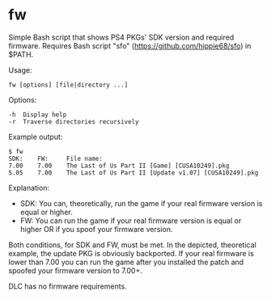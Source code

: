 # fw
Simple Bash script that shows PS4 PKGs' SDK version and required firmware. 
Requires Bash script "sfo" (https://github.com/hippie68/sfo) in $PATH.

Usage:

    fw [options] [file|directory ...]
    
Options:

    -h  Display help
    -r  Traverse directories recursively

Example output:

    $ fw
    SDK:    FW:     File name:
    7.00	7.00    The Last of Us Part II [Game] [CUSA10249].pkg
    5.05	7.00    The Last of Us Part II [Update v1.07] [CUSA10249].pkg

Explanation:
- SDK: You can, theoretically, run the game if your real firmware version is equal or higher.
- FW: You can run the game if your real firmware version is equal or higher OR if you spoof your firmware version.

Both conditions, for SDK and FW, must be met.
In the depicted, theoretical example, the update PKG is obviously backported. If your real firmware is lower than 7.00 you can run the game after you installed the patch and spoofed your firmware version to 7.00+.

DLC has no firmware requirements.
